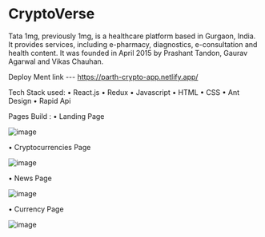 # CryptoVerse

Tata 1mg, previously 1mg, is a healthcare platform based in Gurgaon, India. It provides services, including e-pharmacy, diagnostics, e-consultation and health content. It was founded in April 2015 by Prashant Tandon, Gaurav Agarwal and Vikas Chauhan.

Deploy Ment link --- https://parth-crypto-app.netlify.app/

Tech Stack used: • React.js • Redux  • Javascript • HTML • CSS • Ant Design • Rapid Api 

Pages Build :
• Landing Page

![image](https://user-images.githubusercontent.com/97448096/176825641-d763078a-27b1-4da2-850c-fc47ff97608e.png)


• Cryptocurrencies Page

![image](https://user-images.githubusercontent.com/97448096/176825701-43427213-5180-43af-8420-028f767df504.png)

• News Page

![image](https://user-images.githubusercontent.com/97448096/176825750-34b66e48-1162-4be7-a437-9037b218d2ba.png)


• Currency Page

![image](https://user-images.githubusercontent.com/97448096/176825805-23b977a8-d45e-48c7-aa2e-f6c3b7ffb798.png)

